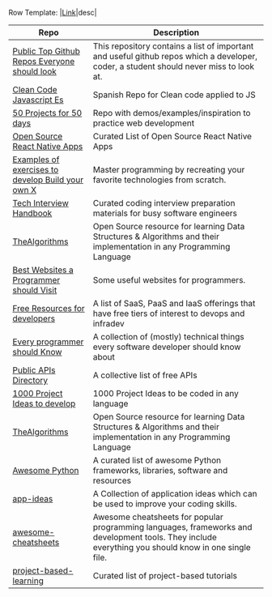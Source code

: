 
Row Template:
|[Link]()|desc|


| Repo | Description |
| --- | ----------- |
|[Public Top Github Repos Everyone should look](https://github.com/sachin-source/top-github-repositories-which-everyone-should-look)|This repository contains a list of important and useful github repos which a developer, coder, a student should never miss to look at.|
|[Clean Code Javascript Es](https://github.com/andersontr15/clean-code-javascript-es)| Spanish Repo for Clean code applied to JS |
|[50 Projects for 50 days](https://github.com/bradtraversy/50projects50days) | Repo with demos/examples/inspiration to practice web development |
|[Open Source React Native Apps](https://github.com/ReactNativeNews/React-Native-Apps)|Curated List of Open Source React Native Apps |
|[Examples of exercises to develop Build your own X](https://github.com/codecrafters-io/build-your-own-x)|Master programming by recreating your favorite technologies from scratch.|
|[Tech Interview Handbook](https://github.com/yangshun/tech-interview-handbook)|Curated coding interview preparation materials for busy software engineers|
|[TheAlgorithms](https://github.com/TheAlgorithms)|Open Source resource for learning Data Structures & Algorithms and their implementation in any Programming Language|
|[Best Websites a Programmer should Visit](https://github.com/sdmg15/Best-websites-a-programmer-should-visit/)|Some useful websites for programmers.|
|[Free Resources for developers](https://github.com/ripienaar/free-for-dev)|A list of SaaS, PaaS and IaaS offerings that have free tiers of interest to devops and infradev|
|[Every programmer should Know](https://github.com/mtdvio/every-programmer-should-know)|A collection of (mostly) technical things every software developer should know about|
|[Public APIs Directory](https://github.com/public-apis/public-apis)|A collective list of free APIs|
|[1000 Project Ideas to develop](https://github.com/Akshat4112/1000_Project_Ideas)|1000 Project Ideas to be coded in any language|
|[TheAlgorithms](https://github.com/TheAlgorithms)|Open Source resource for learning Data Structures & Algorithms and their implementation in any Programming Language|
|[Awesome Python](https://github.com/vinta/awesome-python)|A curated list of awesome Python frameworks, libraries, software and resources|
|[app-ideas](https://github.com/florinpop17/app-ideas)|A Collection of application ideas which can be used to improve your coding skills.|
|[awesome-cheatsheets](https://github.com/LeCoupa/awesome-cheatsheets)|Awesome cheatsheets for popular programming languages, frameworks and development tools. They include everything you should know in one single file.|
|[project-based-learning](https://github.com/practical-tutorials/project-based-learning)|Curated list of project-based tutorials|
